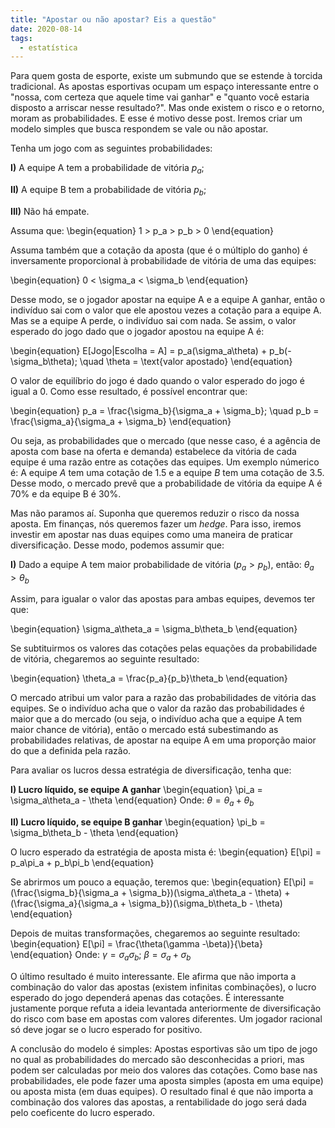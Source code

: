 ```yaml
---
title: "Apostar ou não apostar? Eis a questão"
date: 2020-08-14
tags:
  - estatística
---
```

Para quem gosta de esporte, existe um submundo que se estende à torcida tradicional. As apostas esportivas ocupam um espaço interessante entre o "nossa, com certeza 
que aquele time vai ganhar" e "quanto você estaria disposto a arriscar nesse resultado?". Mas onde existem o risco e o retorno, moram as probabilidades. E esse é motivo desse
post. Iremos criar um modelo simples que busca respondem se vale ou não apostar. 

Tenha um jogo com as seguintes probabilidades:

**I)** A equipe A tem a probabilidade de vitória $p_a$;

**II)** A equipe B tem a probabilidade de vitória $p_b$;

**III)** Não há empate.

Assuma que:
\begin{equation} 1 > p_a > p_b > 0 \end{equation}

Assuma também que a cotação da aposta (que é o múltiplo do ganho) é inversamente proporcional à probabilidade de vitória de uma das equipes:

\begin{equation} 0 < \sigma_a < \sigma_b \end{equation}

Desse modo, se o jogador apostar na equipe A e a equipe A ganhar, então o indivíduo sai com o valor que ele apostou vezes a cotação para a equipe A. Mas se a equipe A perde, o indivíduo sai com nada. Se assim, o valor esperado do jogo dado que o jogador apostou na equipe A é:

\begin{equation} 
E[Jogo|Escolha = A] = p_a(\sigma_a\theta) + p_b(-\sigma_b\theta); \quad \theta = \text{valor apostado}
\end{equation}

O valor de equilíbrio do jogo é dado quando o valor esperado do jogo é igual a 0. Como esse resultado, é possível encontrar que:

\begin{equation} 
p_a = \frac{\sigma_b}{\sigma_a + \sigma_b}; \quad p_b = \frac{\sigma_a}{\sigma_a + \sigma_b}
\end{equation}

Ou seja, as probabilidades que o mercado (que nesse caso, é a agência de aposta com base na oferta e demanda) estabelece da vitória de cada equipe é uma razão entre as cotações das equipes. Um exemplo númerico é: A equipe *A* tem uma cotação de 1.5 e a equipe *B* tem uma cotação de 3.5. Desse modo, o mercado prevê que a probabilidade de vitória da equipe A é 70% e da equipe B é 30%.

Mas não paramos aí. Suponha que queremos reduzir o risco da nossa aposta. Em finanças, nós queremos fazer um *hedge*. Para isso, iremos investir em apostar nas duas equipes como uma maneira de praticar diversificação. Desse modo, podemos assumir que:

**I)** Dado a equipe A tem maior probabilidade de vitória ($p_a > p_b$), então: $\theta_a > \theta_b$

Assim, para igualar o valor das apostas para ambas equipes, devemos ter que:

\begin{equation} 
\sigma_a\theta_a = \sigma_b\theta_b
\end{equation}

Se subtituirmos os valores das cotações pelas equações da probabilidade de vitória, chegaremos ao seguinte resultado:

\begin{equation} 
\theta_a = \frac{p_a}{p_b}\theta_b
\end{equation}

O mercado atribui um valor para a razão das probabilidades de vitória das equipes. Se o indivíduo acha que o valor da razão das probabilidades é maior que a do mercado (ou seja, o indivíduo acha que a equipe A tem maior chance de vitória), então o mercado está subestimando as probabilidades relativas, de apostar na equipe A em uma proporção maior do que a definida pela razão.

Para avaliar os lucros dessa estratégia de diversificação, tenha que:

**I) Lucro líquido, se equipe A ganhar**
\begin{equation} 
\pi_a = \sigma_a\theta_a - \theta
\end{equation}
Onde: $\theta = \theta_a + \theta_b$

**II) Lucro líquido, se equipe B ganhar**
\begin{equation} 
\pi_b = \sigma_b\theta_b - \theta
\end{equation}

O lucro esperado da estratégia de aposta mista é:
\begin{equation} 
E[\pi] = p_a\pi_a + p_b\pi_b 
\end{equation}

Se abrirmos um pouco a equação, teremos que:
\begin{equation} 
E[\pi] = (\frac{\sigma_b}{\sigma_a + \sigma_b})(\sigma_a\theta_a - \theta) + (\frac{\sigma_a}{\sigma_a + \sigma_b})(\sigma_b\theta_b - \theta)
\end{equation}

Depois de muitas transformações, chegaremos ao seguinte resultado:
\begin{equation} 
E[\pi] = \frac{\theta(\gamma -\beta)}{\beta}
\end{equation}
Onde: $\gamma = \sigma_a\sigma_b$; $\beta = \sigma_a + \sigma_b$

O último resultado é muito interessante. Ele afirma que não importa a combinação do valor das apostas (existem infinitas combinações), o lucro esperado do jogo dependerá apenas das cotações. É interessante justamente porque refuta a ideia levantada anteriormente de diversificação do risco com base em apostas com valores diferentes. Um jogador racional só deve jogar se o lucro esperado for positivo.  

A conclusão do modelo é simples: Apostas esportivas são um tipo de jogo no qual as probabilidades do mercado são desconhecidas a priori, mas podem ser calculadas por meio dos valores das cotações. Como base nas probabilidades, ele pode fazer uma aposta simples (aposta em uma equipe) ou aposta mista (em duas equipes). O resultado final é que não importa a combinação dos valores das apostas, a rentabilidade do jogo será dada pelo coeficente do lucro esperado.

